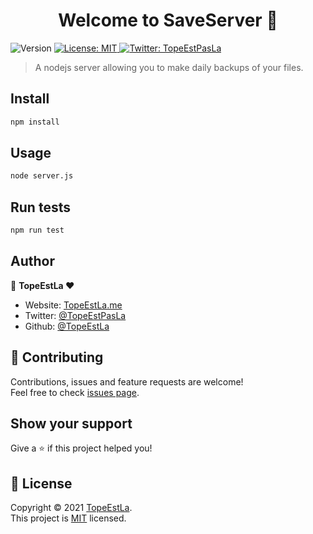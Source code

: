 <h1 align="center">Welcome to SaveServer 👋</h1>
<p>
  <img alt="Version" src="https://img.shields.io/badge/version-0.0.1-blue.svg?cacheSeconds=2592000" />
  <a href="https://github.com/TopeEstLa/SaveServer/blob/master/LICENSE" target="_blank">
    <img alt="License: MIT" src="https://img.shields.io/badge/License-MIT-yellow.svg" />
  </a>
  <a href="https://twitter.com/TopeEstPasLa" target="_blank">
    <img alt="Twitter: TopeEstPasLa" src="https://img.shields.io/twitter/follow/TopeEstPasLa.svg?style=social" />
  </a>
</p>

> A nodejs server allowing you to make daily backups of your files.

## Install

```sh
npm install
```

## Usage

```sh
node server.js
```

## Run tests

```sh
npm run test
```

## Author

👤 **TopeEstLa ❤️**

* Website: [TopeEstLa.me](http://TopeEstLa.me)
* Twitter: [@TopeEstPasLa](https://twitter.com/TopeEstPasLa)
* Github: [@TopeEstLa](https://github.com/TopeEstLa)

## 🤝 Contributing

Contributions, issues and feature requests are welcome!<br />Feel free to check [issues page](https://github.com/TopeEstLa/SaveServer/issues). 

## Show your support

Give a ⭐️ if this project helped you!

## 📝 License

Copyright © 2021 [TopeEstLa](https://github.com/TopeEstLa).<br />
This project is [MIT](https://github.com/TopeEstLa/SaveServer/blob/master/LICENSE) licensed.